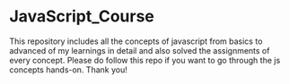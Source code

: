 # JavaScript_Course
This repository includes all the concepts of javascript from basics to advanced of my learnings in detail and also solved the assignments of every concept.
Please do follow this repo if you want to go through the js concepts hands-on.
Thank you!

